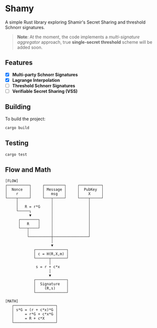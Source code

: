 # Shamy

A simple Rust library exploring Shamir's Secret Sharing and threshold Schnorr signatures.

> **Note**: At the moment, the code implements a _multi-signature aggregator_ approach, true **single-secret threshold** scheme will be added soon.

## Features

- [x] **Multi-party Schnorr Signatures**
- [x] **Lagrange Interpolation**
- [ ] **Threshold Schnorr Signatures**
- [ ] **Verifiable Secret Sharing (VSS)**

## Building

To build the project:

```bash
cargo build
```

## Testing

```bash
cargo test
```

## Flow and Math

```
[FLOW]
┌──────────┐     ┌─────────┐     ┌──────────┐
│  Nonce   │     │ Message │     │  PubKey  │
│    r     │     │   msg   │     │    X     │
└────┬─────┘     └───┬─────┘     └────┬─────┘
     │               │                │
     │   R = r*G     │                │
     └─────┐         │                │
           ▼         │                │
      ┌────────┐     │                │
      │   R    │     │                │
      └───┬────┘     │                │
          │          │                │
          └──────────┼────────────────┘
                     │
                     ▼
             ┌──────────────┐
             │ c = H(R,X,m) │
             └──────┬───────┘
                    │
              s = r + c*x
                    │
                    ▼
             ┌──────────────┐
             │  Signature   │
             │    (R,s)     │
             └──────────────┘

[MATH]
   ┌───────────────────┐
   │ s*G = (r + c*x)*G │
   │     = r*G + c*x*G │
   │     = R + c*X     │
   └───────────────────┘
```
